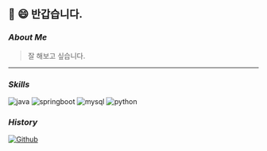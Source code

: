 ##   :wave: :smile: 반갑습니다.

### _About Me_

> 잘 해보고 싶습니다.

---


### _*Skills*_

![java](https://www.codenary.co.kr/widget/github-techstack/api?name=java) ![springboot](https://www.codenary.co.kr/widget/github-techstack/api?name=springboot) ![mysql](https://www.codenary.co.kr/widget/github-techstack/api?name=mysql) ![python](https://www.codenary.co.kr/widget/github-techstack/api?name=python) 

### _*History*_
[![Github](https://www.codenary.co.kr/widget/github/api?username=엄행어사)](https://www.codenary.co.kr/user-profile/detail/엄행어사?github_ride=true&utm_source=github)

